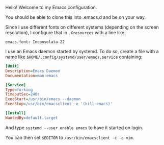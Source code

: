 Hello! Welcome to my Emacs configuration.

You should be able to clone this into .emacs.d and be on your way.

Since I use different fonts on different systems (depending on the
screen resolution), I configure that in `.Xresources` with a line like:
```
emacs.font: Inconsolata-22
```

I use an Emacs daemon started by systemd. To do so, create a file with
a name like `$HOME/.config/systemd/user/emacs.service` containing:
```ini
[Unit]
Description=Emacs Daemon
Documentation=man:emacs

[Service]
Type=forking
TimeoutSec=240s
ExecStart=/usr/bin/emacs --daemon
ExecStop=/usr/bin/emacsclient -e '(kill-emacs)'

[Install]
WantedBy=default.target
```

And type `systemd --user enable emacs` to have it started on login.

You can then set `$EDITOR` to `/usr/bin/emacsclient -c -a vim`.
